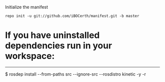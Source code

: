 
Initialize the manifest

  	repo init -u git://github.com/iBOCerth/manifest.git -b master
  

# If you have uninstalled dependencies run in your workspace:
---------------
$ rosdep install --from-paths src --ignore-src --rosdistro kinetic -y -r


